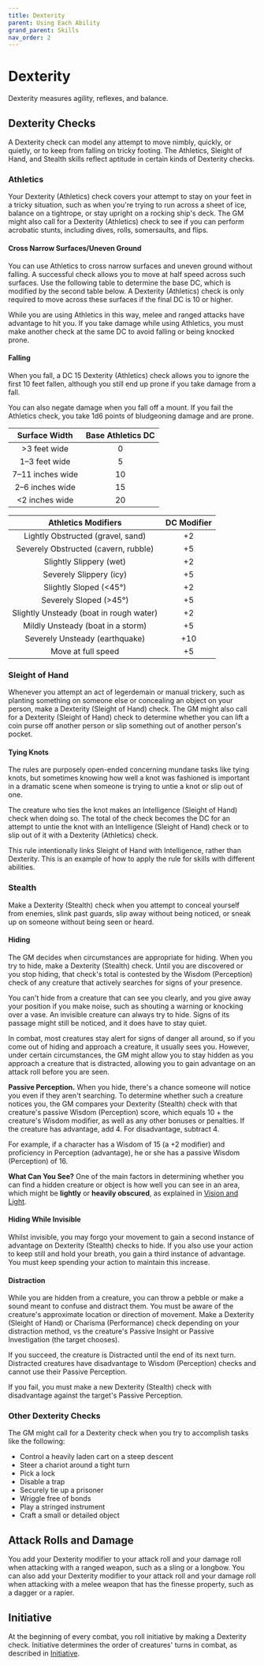 ```yaml
---
title: Dexterity
parent: Using Each Ability
grand_parent: Skills
nav_order: 2
---
```


# Dexterity
Dexterity measures agility, reflexes, and balance.

## Dexterity Checks
A Dexterity check can model any attempt to move nimbly, quickly, or quietly, or to keep from falling on tricky footing. The Athletics, Sleight of Hand, and Stealth skills reflect aptitude in certain kinds of Dexterity checks.

### Athletics
Your Dexterity (Athletics) check covers your attempt to stay on your feet in a tricky situation, such as when you're trying to run across a sheet of ice, balance on a tightrope, or stay upright on a rocking ship's deck. The GM might also call for a Dexterity (Athletics) check to see if you can perform acrobatic stunts, including dives, rolls, somersaults, and flips.

#### Cross Narrow Surfaces/Uneven Ground
You can use Athletics to cross narrow surfaces and uneven ground without falling. A successful check allows you to move at half speed across such surfaces. Use the following table to determine the base DC, which is modified by the second table below. A Dexterity (Athletics) check is only required to move across these surfaces if the final DC is 10 or higher.

While you are using Athletics in this way, melee and ranged attacks have advantage to hit you. If you take damage while using Athletics, you must make another check at the same DC to avoid falling or being knocked prone.

#### Falling
When you fall, a DC 15 Dexterity (Athletics) check allows you to ignore the first 10 feet fallen, although you still end up prone if you take damage from a fall.

You can also negate damage when you fall off a mount. If you fail the Athletics check, you take 1d6 points of bludgeoning damage and are prone.

| Surface Width | Base Athletics DC |
|:-------------:|:------------------:|
| >3 feet wide | 0 |
| 1–3 feet wide | 5 |
| 7–11 inches wide | 10 |
| 2–6 inches wide | 15 |
| &#60;2 inches wide | 20 |

| Athletics Modifiers | DC Modifier |
|:--------------------:|:-----------:|
| Lightly Obstructed (gravel, sand) | +2 |
| Severely Obstructed (cavern, rubble) | +5 |
| Slightly Slippery (wet) | +2 |
| Severely Slippery (icy) | +5 |
| Slightly Sloped (&#60;45°) | +2 |
| Severely Sloped (>45°) | +5 |
| Slightly Unsteady (boat in rough water) | +2 |
| Mildly Unsteady (boat in a storm) | +5 |
| Severely Unsteady (earthquake) | +10 |
| Move at full speed | +5 |

### Sleight of Hand
Whenever you attempt an act of legerdemain or manual trickery, such as planting something on someone else or concealing an object on your person, make a Dexterity (Sleight of Hand) check. The GM might also call for a Dexterity (Sleight of Hand) check to determine whether you can lift a coin purse off another person or slip something out of another person's pocket.

#### Tying Knots
The rules are purposely open-ended concerning mundane tasks like tying knots, but sometimes knowing how well a knot was fashioned is important in a dramatic scene when someone is trying to untie a knot or slip out of one.

The creature who ties the knot makes an Intelligence (Sleight of Hand) check when doing so. The total of the check becomes the DC for an attempt to untie the knot with an Intelligence (Sleight of Hand) check or to slip out of it with a Dexterity (Athletics) check.

This rule intentionally links Sleight of Hand with Intelligence, rather than Dexterity. This is an example of how to apply the rule for skills with different abilities.

### Stealth
Make a Dexterity (Stealth) check when you attempt to conceal yourself from enemies, slink past guards, slip away without being noticed, or sneak up on someone without being seen or heard.

#### Hiding
The GM decides when circumstances are appropriate for hiding. When you try to hide, make a Dexterity (Stealth) check. Until you are discovered or you stop hiding, that check's total is contested by the Wisdom (Perception) check of any creature that actively searches for signs of your presence.

You can't hide from a creature that can see you clearly, and you give away your position if you make noise, such as shouting a warning or knocking over a vase. An invisible creature can always try to hide. Signs of its passage might still be noticed, and it does have to stay quiet.

In combat, most creatures stay alert for signs of danger all around, so if you come out of hiding and approach a creature, it usually sees you. However, under certain circumstances, the GM might allow you to stay hidden as you approach a creature that is distracted, allowing you to gain advantage on an attack roll before you are seen.

**Passive Perception.** When you hide, there's a chance someone will notice you even if they aren't searching. To determine whether such a creature notices you, the GM compares your Dexterity (Stealth) check with that creature's passive Wisdom (Perception) score, which equals 10 + the creature's Wisdom modifier, as well as any other bonuses or penalties. If the creature has advantage, add 4. For disadvantage, subtract 4.

For example, if a character has a Wisdom of 15 (a +2 modifier) and proficiency in Perception (advantage), he or she has a passive Wisdom (Perception) of 16.

**What Can You See?** One of the main factors in determining whether you can find a hidden creature or object is how well you can see in an area, which might be **lightly** or **heavily obscured**, as explained in [Vision and Light](http://stormchaserroleplaying.com/stormchaserRPG/Adventuring/TheEnvironment/VisionandLight/).

#### Hiding While Invisible
Whilst invisible, you may forgo your movement to gain a second instance of advantage on Dexterity (Stealth) checks to hide. If you also use your action to keep still and hold your breath, you gain a third instance of advantage. You must keep spending your action to maintain this increase.

#### Distraction
While you are hidden from a creature, you can throw a pebble or make a sound meant to confuse and distract them. You must be aware of the creature's approximate location or direction of movement. Make a Dexterity (Sleight of Hand) or Charisma (Performance) check depending on your distraction method, vs the creature's Passive Insight or Passive Investigation (the target chooses).

If you succeed, the creature is Distracted until the end of its next turn. Distracted creatures have disadvantage to Wisdom (Perception) checks and cannot use their Passive Perception.

If you fail, you must make a new Dexterity (Stealth) check with disadvantage against the target's Passive Perception.

### Other Dexterity Checks
The GM might call for a Dexterity check when you try to accomplish tasks like the following:

* Control a heavily laden cart on a steep descent
* Steer a chariot around a tight turn
* Pick a lock
* Disable a trap
* Securely tie up a prisoner
* Wriggle free of bonds
* Play a stringed instrument
* Craft a small or detailed object

## Attack Rolls and Damage
You add your Dexterity modifier to your attack roll and your damage roll when attacking with a ranged weapon, such as a sling or a longbow. You can also add your Dexterity modifier to your attack roll and your damage roll when attacking with a melee weapon that has the finesse property, such as a dagger or a rapier.

## Initiative
At the beginning of every combat, you roll initiative by making a Dexterity check. Initiative determines the order of creatures' turns in combat, as described in [Initiative](http://stormchaserroleplaying.com/stormchaserRPG/Combat/TheOrderofCombat/Initiative/).
